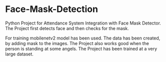 # Face-Mask-Detection
Python Project for Attendance System Integration with Face Mask Detector. 
The Project first detects face and then checks for the mask.

For training mobilenetv2 model has been used. The data has been created, by adding mask to the images.
The Project also works good when the person is standing at some angels.
The Project has been trained at a very large dataset.
